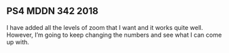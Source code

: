 ## PS4 MDDN 342 2018

I have added all the levels of zoom that I want and it works quite well. However, I’m going to keep changing the numbers and see what I can come up with.